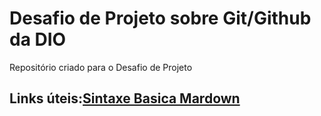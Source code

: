#  Desafio de Projeto sobre Git/Github da DIO
Repositório criado para o Desafio de Projeto
## Links úteis:[Sintaxe Basica Mardown](https://www.markdownguide.org/basic-syntax)
